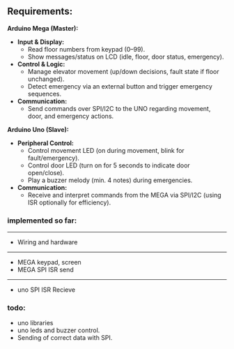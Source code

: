 
## Requirements:

**Arduino Mega (Master):**
- **Input & Display:**  
  - Read floor numbers from keypad (0–99).  
  - Show messages/status on LCD (idle, floor, door status, emergency).  
- **Control & Logic:**  
  - Manage elevator movement (up/down decisions, fault state if floor unchanged).  
  - Detect emergency via an external button and trigger emergency sequences.  
- **Communication:**  
  - Send commands over SPI/I2C to the UNO regarding movement, door, and emergency actions.

**Arduino Uno (Slave):**
- **Peripheral Control:**  
  - Control movement LED (on during movement, blink for fault/emergency).  
  - Control door LED (turn on for 5 seconds to indicate door open/close).  
  - Play a buzzer melody (min. 4 notes) during emergencies.
- **Communication:**  
  - Receive and interpret commands from the MEGA via SPI/I2C (using ISR optionally for efficiency).



### implemented so far:

---

- Wiring and hardware

---

- MEGA keypad, screen
- MEGA SPI ISR send

---

- uno SPI ISR Recieve

### todo:

- uno libraries
- uno leds and buzzer control.
- Sending of correct data with SPI.

